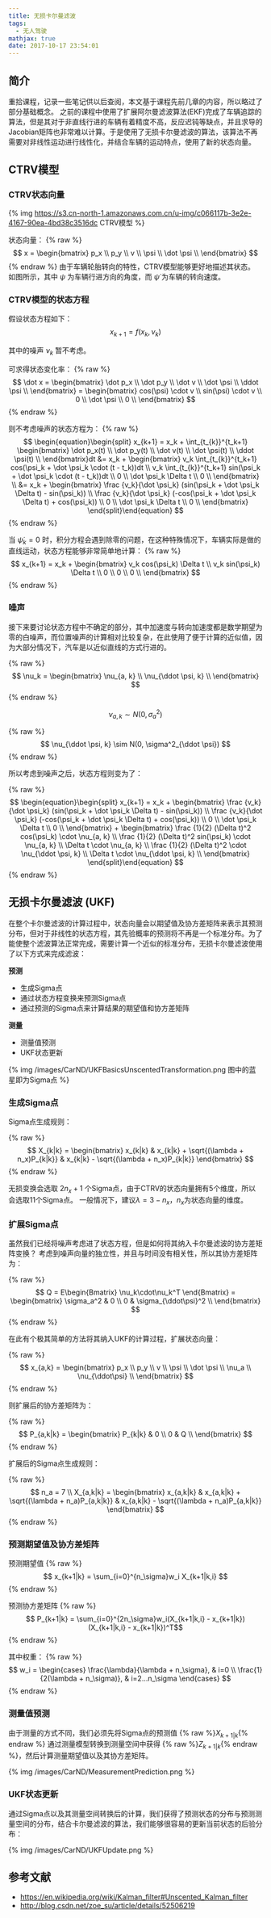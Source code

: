 ```yaml
---
title: 无损卡尔曼滤波
tags:
  - 无人驾驶
mathjax: true
date: 2017-10-17 23:54:01
---
```




## 简介

重拾课程，记录一些笔记供以后查阅，本文基于课程先前几章的内容，所以略过了部分基础概念。
之前的课程中使用了扩展阿尔曼滤波算法(EKF)完成了车辆追踪的算法，但是其对于非直线行进的车辆有着精度不高，反应迟钝等缺点，并且求导的Jacobian矩阵也非常难以计算。于是使用了无损卡尔曼滤波的算法，该算法不再需要对非线性运动进行线性化，并结合车辆的运动特点，使用了新的状态向量。

<!-- more -->

## CTRV模型

### CTRV状态向量
{% img https://s3.cn-north-1.amazonaws.com.cn/u-img/c066117b-3e2e-4167-90ea-4bd38c3516dc CTRV模型 %}

状态向量：
{% raw %}
$$
x = \begin{bmatrix}
	p_x \\
	p_y \\
	v \\
	\psi \\
	\dot \psi \\
\end{bmatrix}
$$
{% endraw %}
由于车辆轮胎转向的特性，CTRV模型能够更好地描述其状态。
如图所示，其中 $\psi$ 为车辆行进方向的角度，而 $\dot \psi$ 为车辆的转向速度。


### CTRV模型的状态方程

假设状态方程如下：
$$ x_{k+1} = f(x_k, \nu_k) $$

其中的噪声 $\nu_k$ 暂不考虑。

可求得状态变化率：
{% raw %}
$$
\dot x = \begin{bmatrix}
	\dot p_x \\
	\dot p_y \\
	\dot v \\
	\dot \psi \\
	\ddot \psi \\
\end{bmatrix}
= \begin{bmatrix}
	cos(\psi) \cdot v \\
	sin(\psi) \cdot v \\
	0 \\
	\dot \psi \\
	0 \\
\end{bmatrix}
$$
{% endraw %}

则不考虑噪声的状态方程为：
{% raw %}
$$
\begin{equation}\begin{split}
x_{k+1} = x_k + \int_{t_{k}}^{t_k+1}
\begin{bmatrix}
	\dot p_x(t) \\
	\dot p_y(t) \\
	\dot v(t) \\
	\dot \psi(t) \\
	\ddot \psi(t) \\
\end{bmatrix}dt
&= x_k + \begin{bmatrix}
	v_k \int_{t_{k}}^{t_k+1} cos(\psi_k + \dot \psi_k \cdot (t - t_k))dt \\
	v_k \int_{t_{k}}^{t_k+1} sin(\psi_k + \dot \psi_k \cdot (t - t_k))dt \\
	0 \\
	\dot \psi_k \Delta t \\
	0 \\
\end{bmatrix} \\
&= x_k + \begin{bmatrix}
	\frac {v_k}{\dot \psi_k} (sin(\psi_k + \dot \psi_k \Delta t) - sin(\psi_k)) \\
	\frac {v_k}{\dot \psi_k} (-cos(\psi_k + \dot \psi_k \Delta t) + cos(\psi_k)) \\
	0 \\
	\dot \psi_k \Delta t \\
	0 \\
\end{bmatrix}
\end{split}\end{equation}
$$
{% endraw %}

当 $\dot \psi_k = 0$ 时，积分方程会遇到除零的问题，在这种特殊情况下，车辆实际是做的直线运动，状态方程能够非常简单地计算：
{% raw %}
$$
x_{k+1}
= x_k + \begin{bmatrix}
	v_k cos(\psi_k) \Delta t \\
	v_k sin(\psi_k) \Delta t \\
	0 \\
	0 \\
	0 \\
\end{bmatrix}
$$
{% endraw %}


### 噪声

接下来要讨论状态方程中不确定的部分，其中加速度与转向加速度都是数学期望为零的白噪声，而位置噪声的计算相对比较复杂，在此使用了便于计算的近似值，因为大部分情况下，汽车是以近似直线的方式行进的。

{% raw %}
$$
\nu_k = \begin{bmatrix}
	\nu_{a, k} \\
	\nu_{\ddot \psi, k} \\
\end{bmatrix}
$$
{% endraw %}

$$ \nu_{a, k} \sim N(0, \sigma^2_a) $$

{% raw %}
$$ \nu_{\ddot \psi, k} \sim N(0, \sigma^2_{\ddot \psi}) $$
{% endraw %}

所以考虑到噪声之后，状态方程则变为了：

{% raw %}
$$
\begin{equation}\begin{split}
x_{k+1} = x_k + \begin{bmatrix}
	\frac {v_k}{\dot \psi_k} (sin(\psi_k + \dot \psi_k \Delta t) - sin(\psi_k)) \\
	\frac {v_k}{\dot \psi_k} (-cos(\psi_k + \dot \psi_k \Delta t) + cos(\psi_k)) \\
	0 \\
	\dot \psi_k \Delta t \\
	0 \\
\end{bmatrix} + \begin{bmatrix}
	\frac {1}{2} (\Delta t)^2 cos(\psi_k) \cdot \nu_{a, k} \\
	\frac {1}{2} (\Delta t)^2 sin(\psi_k) \cdot \nu_{a, k} \\
	\Delta t \cdot \nu_{a, k} \\
	\frac {1}{2} (\Delta t)^2 \cdot \nu_{\ddot \psi, k} \\
	\Delta t \cdot \nu_{\ddot \psi, k} \\
\end{bmatrix}
\end{split}\end{equation}
$$
{% endraw %}


## 无损卡尔曼滤波 (UKF)

在整个卡尔曼滤波的计算过程中，状态向量会以期望值及协方差矩阵来表示其预测分布，但对于非线性的状态方程，其先验概率的预测将不再是一个标准分布。为了能使整个滤波算法正常完成，需要计算一个近似的标准分布，无损卡尔曼滤波使用了以下方式来完成滤波：

**预测**
- 生成Sigma点
- 通过状态方程变换来预测Sigma点
- 通过预测的Sigma点来计算结果的期望值和协方差矩阵

**测量**
- 测量值预测
- UKF状态更新

{% img /images/CarND/UKFBasicsUnscentedTransformation.png 图中的蓝星即为Sigma点 %}


### 生成Sigma点

Sigma点生成规则：

{% raw %}
$$
X_{k|k} = \begin{bmatrix}
	x_{k|k} &
	x_{k|k} + \sqrt{(\lambda + n_x)P_{k|k}} &
	x_{k|k} - \sqrt{(\lambda + n_x)P_{k|k}}
\end{bmatrix}
$$
{% endraw %}

无损变换会选取 $2n_x + 1$ 个Sigma点，由于CTRV的状态向量拥有5个维度，所以会选取11个Sigma点。
一般情况下，建议$\lambda = 3 - n_x$，$n_x$为状态向量的维度。


### 扩展Sigma点

虽然我们已经将噪声考虑进了状态方程，但是如何将其纳入卡尔曼滤波的协方差矩阵变换？
考虑到噪声向量的独立性，并且与时间没有相关性，所以其协方差矩阵为：

{% raw %}
$$
Q = E\begin{Bmatrix}
	\nu_k\cdot\nu_k^T
\end{Bmatrix} = \begin{bmatrix}
	\sigma_a^2 & 0 \\
	0 & \sigma_{\ddot\psi}^2 \\
\end{bmatrix}
$$
{% endraw %}

在此有个极其简单的方法将其纳入UKF的计算过程，扩展状态向量：

{% raw %}
$$
x_{a,k} = \begin{bmatrix}
	p_x \\
	p_y \\
	v \\
	\psi \\
	\dot \psi \\
	\nu_a \\
	\nu_{\ddot\psi} \\
\end{bmatrix}
$$
{% endraw %}

则扩展后的协方差矩阵为：

{% raw %}
$$
P_{a,k|k} = \begin{bmatrix}
	P_{k|k} & 0 \\
	0 & Q \\
\end{bmatrix}
$$
{% endraw %}

扩展后的Sigma点生成规则：

{% raw %}
$$
n_a = 7 \\
X_{a,k|k} = \begin{bmatrix}
	x_{a,k|k} &
	x_{a,k|k} + \sqrt{(\lambda + n_a)P_{a,k|k}} &
	x_{a,k|k} - \sqrt{(\lambda + n_a)P_{a,k|k}}
\end{bmatrix}
$$
{% endraw %}

### 预测期望值及协方差矩阵

预测期望值
{% raw %}
$$ x_{k+1|k} = \sum_{i=0}^{n_\sigma}w_i X_{k+1|k,i} $$
{% endraw %}

预测协方差矩阵
{% raw %}
$$ P_{k+1|k} = \sum_{i=0}^{2n_\sigma}w_i(X_{k+1|k,i} - x_{k+1|k})(X_{k+1|k,i} - x_{k+1|k})^T$$
{% endraw %}

其中权重：
{% raw %}
$$
w_i =
\begin{cases}
\frac{\lambda}{\lambda + n_\sigma},  & i=0 \\
\frac{1}{2(\lambda + n_\sigma)},     & i=2...n_\sigma
\end{cases}
$$
{% endraw %}


### 测量值预测

由于测量的方式不同，我们必须先将Sigma点的预测值 {% raw %}$X_{k+1|k}${% endraw %} 通过测量模型转换到测量空间中获得 {% raw %}$Z_{k+1|k}${% endraw %}，然后计算测量期望值以及其协方差矩阵。

{% img /images/CarND/MeasurementPrediction.png %}


### UKF状态更新

通过Sigma点以及其测量空间转换后的计算，我们获得了预测状态的分布与预测测量空间的分布，结合卡尔曼滤波的算法，我们能够很容易的更新当前状态的后验分布：

{% img /images/CarND/UKFUpdate.png %}


## 参考文献

- https://en.wikipedia.org/wiki/Kalman_filter#Unscented_Kalman_filter
- http://blog.csdn.net/zoe_su/article/details/52506219
